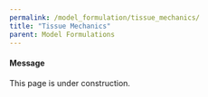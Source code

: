```yaml
---
permalink: /model_formulation/tissue_mechanics/
title: "Tissue Mechanics"
parent: Model Formulations
---
```


<div class="notice--info">
  <h4>Message</h4>
  <p>This page is under  construction.</p>
</div>
